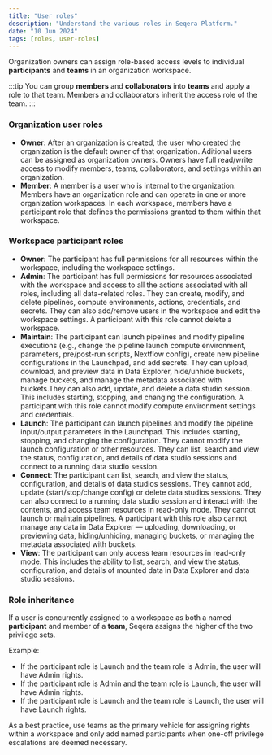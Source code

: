 ```yaml
---
title: "User roles"
description: "Understand the various roles in Seqera Platform."
date: "10 Jun 2024"
tags: [roles, user-roles]
---
```


Organization owners can assign role-based access levels to individual **participants** and **teams** in an organization workspace.

:::tip
You can group **members** and **collaborators** into **teams** and apply a role to that team. Members and collaborators inherit the access role of the team.
:::

### Organization user roles

- **Owner**: After an organization is created, the user who created the organization is the default owner of that organization. Aditional users can be assigned as organization owners. Owners have full read/write access to modify members, teams, collaborators, and settings within an organization.
- **Member**: A member is a user who is internal to the organization. Members have an organization role and can operate in one or more organization workspaces. In each workspace, members have a participant role that defines the permissions granted to them within that workspace.

### Workspace participant roles

- **Owner**: The participant has full permissions for all resources within the workspace, including the workspace settings.
- **Admin**: The participant has full permissions for resources associated with the workspace and access to all the actions associated with all roles, including all data-related roles. They can create, modify, and delete pipelines, compute environments, actions, credentials, and secrets. They can also add/remove users in the workspace and edit the workspace settings. A participant with this role cannot delete a workspace.
- **Maintain**: The participant can launch pipelines and modify pipeline executions (e.g., change the pipeline launch compute environment, parameters, pre/post-run scripts, Nextflow config), create new pipeline configurations in the Launchpad, and add secrets. They can upload, download, and preview data in Data Explorer, hide/unhide buckets, manage buckets, and manage the metadata associated with buckets.They can also add, update, and delete a data studio session. This includes starting, stopping, and changing the configuration. A participant with this role cannot modify compute environment settings and credentials.
- **Launch**: The participant can launch pipelines and modify the pipeline input/output parameters in the Launchpad. This includes starting, stopping, and changing the configuration. They cannot modify the launch configuration or other resources. They can list, search and view the status, configuration, and details of data studio sessions and connect to a running data studio session.
- **Connect**: The participant can list, search, and view the status, configuration, and details of data studios sessions. They cannot add, update (start/stop/change config) or delete data studios sessions. They can also connect to a running data studio session and interact with the contents, and access team resources in read-only mode. They cannot launch or maintain pipelines. A participant with this role also cannot manage any data in Data Explorer — uploading, downloading, or previewing data, hiding/unhiding, managing buckets, or managing the metadata associated with buckets.
- **View**: The participant can only access team resources in read-only mode. This includes the ability to list, search, and view the status, configuration, and details of mounted data in Data Explorer and data studio sessions.

### Role inheritance

If a user is concurrently assigned to a workspace as both a named **participant** and member of a **team**, Seqera assigns the higher of the two privilege sets.

Example:

- If the participant role is Launch and the team role is Admin, the user will have Admin rights.
- If the participant role is Admin and the team role is Launch, the user will have Admin rights.
- If the participant role is Launch and the team role is Launch, the user will have Launch rights.

As a best practice, use teams as the primary vehicle for assigning rights within a workspace and only add named participants when one-off privilege escalations are deemed necessary.